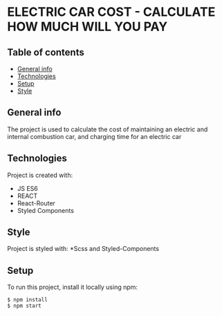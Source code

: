 # ELECTRIC CAR COST - CALCULATE HOW MUCH WILL YOU PAY 

## Table of contents
* [General info](#general-info)
* [Technologies](#technologies)
* [Setup](#setup)
* [Style](#style)

## General info
The project is used to calculate the cost of maintaining an electric and internal combustion car, and charging time for an electric car
## Technologies
Project is created with:
* JS ES6
* REACT
* React-Router
* Styled Components

## Style 
Project is styled with:
*Scss and Styled-Components
## Setup
To run this project, install it locally using npm:
```
$ npm install
$ npm start
```
